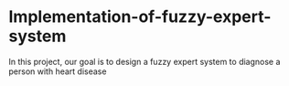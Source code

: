 # Implementation-of-fuzzy-expert-system
In this project, our goal is to design a fuzzy expert system to diagnose a person with heart disease
